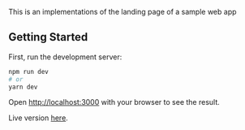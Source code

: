 This is an implementations of the landing page of a sample web app

## Getting Started

First, run the development server:

```bash
npm run dev
# or
yarn dev
```

Open [http://localhost:3000](http://localhost:3000) with your browser to see the result.

Live version [here](https://which-ride.vercel.app).
